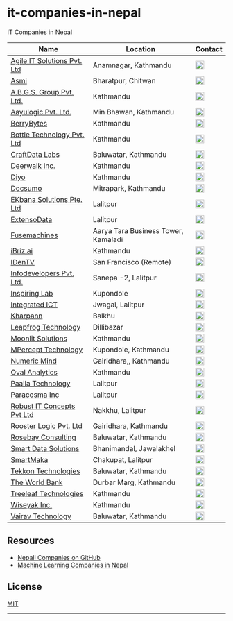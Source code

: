 # it-companies-in-nepal

IT Companies in Nepal

Name | Location | Contact
------------ | ------- | -------
[Agile IT Solutions Pvt. Ltd](http://www.agileitsolutions.net/) | Anamnagar, Kathmandu | <a href="https://www.linkedin.com/company/agile-it-solutions-pvt-ltd/about/" target="_blank"><img src="https://cdn.jsdelivr.net/npm/simple-icons@latest/icons/linkedin.svg" width="20"/></a> 
[Asmi](https://asmi.co/) | Bharatpur, Chitwan | <a href="https://www.linkedin.com/company/asmicorp/" target="_blank"><img src="https://cdn.jsdelivr.net/npm/simple-icons@latest/icons/linkedin.svg" width="20"/></a> 
[A.B.G.S. Group Pvt. Ltd.](https://abgsgroup.com/) | Kathmandu | <a href="https://www.linkedin.com/company/a-b-g-s--group-pvt--ltd-/" target="_blank"><img src="https://cdn.jsdelivr.net/npm/simple-icons@latest/icons/linkedin.svg" width="20"/></a> 
[Aayulogic Pvt. Ltd.](https://aayulogic.com/) | Min Bhawan, Kathmandu | <a href="https://www.facebook.com/aayulogic/" target="_blank"><img src="https://cdn.jsdelivr.net/npm/simple-icons@latest/icons/facebook.svg" width="20"/></a> 
[BerryBytes](https://www.berrybytes.com/) | Kathmandu | <a href="https://www.facebook.com/berrybytestech/" target="_blank"><img src="https://cdn.jsdelivr.net/npm/simple-icons@latest/icons/facebook.svg" width="20"/></a> 
[Bottle Technology Pvt. Ltd](https://bottle.com.np) | Kathmandu | <a href="https://www.linkedin.com/company/bottle-technology/about/" target="_blank"><img src="https://cdn.jsdelivr.net/npm/simple-icons@latest/icons/linkedin.svg" width="20"/></a> 
[CraftData Labs](http://www.craftdatalabs.com/) | Baluwatar, Kathmandu | <a href="https://www.linkedin.com/company/craftdata-labs/" target="_blank"><img src="https://cdn.jsdelivr.net/npm/simple-icons@latest/icons/linkedin.svg" width="20"/></a> 
[Deerwalk Inc.](https://www.deerwalk.com/) | Kathmandu | <a href="https://www.linkedin.com/company/deerwalk-inc/" target="_blank"><img src="https://cdn.jsdelivr.net/npm/simple-icons@latest/icons/linkedin.svg" width="20"/></a> 
[Diyo](https://www.diyo.ai) | Kathmandu | <a href="https://www.facebook.com/diyoai" target="_blank"><img src="https://cdn.jsdelivr.net/npm/simple-icons@latest/icons/facebook.svg" width="20"/></a> 
[Docsumo](https://docsumo.com/) | Mitrapark, Kathmandu | <a href="https://www.linkedin.com/company/docsumo" target="_blank"><img src="https://cdn.jsdelivr.net/npm/simple-icons@latest/icons/linkedin.svg" width="20"/></a> 
[EKbana Solutions Pte. Ltd](http://www.ekbana.com) | Lalitpur | <a href="https://www.linkedin.com/company/ekbana-solutions-pte--ltd" target="_blank"><img src="https://cdn.jsdelivr.net/npm/simple-icons@latest/icons/linkedin.svg" width="20"/></a> 
[ExtensoData](http://www.extensodata.com/) | Lalitpur | <a href="https://www.linkedin.com/company/extensodata/about/" target="_blank"><img src="https://cdn.jsdelivr.net/npm/simple-icons@latest/icons/linkedin.svg" width="20"/></a> 
[Fusemachines](https://fusemachines.com.np/) | Aarya Tara Business Tower, Kamaladi | <a href="https://www.linkedin.com/company/fusemachines/" target="_blank"><img src="https://cdn.jsdelivr.net/npm/simple-icons@latest/icons/linkedin.svg" width="20"/></a> 
[iBriz.ai](https://ibriz.ai/) | Kathmandu | <a href="https://www.linkedin.com/company/ibriz-ai/about/" target="_blank"><img src="https://cdn.jsdelivr.net/npm/simple-icons@latest/icons/linkedin.svg" width="20"/></a> 
[IDenTV](http://www.identv.com/) | San Francisco (Remote) | <a href="https://www.linkedin.com/company/identv/" target="_blank"><img src="https://cdn.jsdelivr.net/npm/simple-icons@latest/icons/linkedin.svg" width="20"/></a> 
[Infodevelopers Pvt. Ltd.](https://www.infodev.com.np/) | Sanepa -2, Lalitpur | <a href="https://www.linkedin.com/company/infodevelopers-pvt-ltd-/about/" target="_blank"><img src="https://cdn.jsdelivr.net/npm/simple-icons@latest/icons/linkedin.svg" width="20"/></a> 
[Inspiring Lab](https://inspiringlab.com.np) | Kupondole | <a href="https://www.linkedin.com/company/inspiring-studios/about/" target="_blank"><img src="https://cdn.jsdelivr.net/npm/simple-icons@latest/icons/linkedin.svg" width="20"/></a> 
[Integrated ICT](http://integratedict.com.np/website/) | Jwagal, Lalitpur | <a href="https://www.facebook.com/integratedictnepal/" target="_blank"><img src="https://cdn.jsdelivr.net/npm/simple-icons@latest/icons/facebook.svg" width="20"/></a> 
[Kharpann](https://kharpann.com/) | Balkhu | <a href="https://www.linkedin.com/company/kharpann/about/" target="_blank"><img src="https://cdn.jsdelivr.net/npm/simple-icons@latest/icons/linkedin.svg" width="20"/></a> 
[Leapfrog Technology](https://www.lftechnology.com) | Dillibazar | <a href="https://www.linkedin.com/company/lftechnology" target="_blank"><img src="https://cdn.jsdelivr.net/npm/simple-icons@latest/icons/linkedin.svg" width="20"/></a> 
[Moonlit Solutions](https://www.moonlit.solutions) | Kathmandu | <a href="https://www.linkedin.com/company/moonlit-solutions/about" target="_blank"><img src="https://cdn.jsdelivr.net/npm/simple-icons@latest/icons/linkedin.svg" width="20"/></a> 
[MPercept Technology](http://mpercept.com/) | Kupondole, Kathmandu | <a href="https://www.linkedin.com/company/mpercept-technology/" target="_blank"><img src="https://cdn.jsdelivr.net/npm/simple-icons@latest/icons/linkedin.svg" width="20"/></a>
[Numeric Mind](https://numericmind.com/) | Gairidhara,, Kathmandu | <a href="https://www.linkedin.com/company/numericmind/" target="_blank"><img src="https://cdn.jsdelivr.net/npm/simple-icons@latest/icons/linkedin.svg" width="20"/></a> 
[Oval Analytics](http://ovalanalytics.com/) | Kathmandu | <a href="https://www.linkedin.com/company/oval-analytics/about/" target="_blank"><img src="https://cdn.jsdelivr.net/npm/simple-icons@latest/icons/linkedin.svg" width="20"/></a> 
[Paaila Technology](https://paailatechnology.com) | Lalitpur | <a href="https://www.linkedin.com/company/paaila-technology/about" target="_blank"><img src="https://cdn.jsdelivr.net/npm/simple-icons@latest/icons/linkedin.svg" width="20"/></a> 
[Paracosma Inc](https://www.paracosma.com/) | Lalitpur | <a href="https://www.linkedin.com/company/paracosma/about/" target="_blank"><img src="https://cdn.jsdelivr.net/npm/simple-icons@latest/icons/linkedin.svg" width="20"/></a> 
[Robust IT Concepts Pvt Ltd](http://robustitconcepts.com) | Nakkhu, Lalitpur | <a href="https://www.linkedin.com/company/robust-it-concepts-pvt-ltd/about/" target="_blank"><img src="https://cdn.jsdelivr.net/npm/simple-icons@latest/icons/linkedin.svg" width="20"/></a> 
[Rooster Logic Pvt. Ltd](http://roosterlogic.com/) | Gairidhara, Kathmandu | <a href="https://www.linkedin.com/company/rooster-logic-pvt-ltd/about/" target="_blank"><img src="https://cdn.jsdelivr.net/npm/simple-icons@latest/icons/linkedin.svg" width="20"/></a> 
[Rosebay Consulting](https://rosebaycorporate.com/) | Baluwatar, Kathmandu | <a href="https://www.linkedin.com/company/rosebay-consulting-pvt-ltd/" target="_blank"><img src="https://cdn.jsdelivr.net/npm/simple-icons@latest/icons/linkedin.svg" width="20"/></a> 
[Smart Data Solutions](http://sdata.us) | Bhanimandal, Jawalakhel | <a href="https://www.linkedin.com/company/smart-data-solutions/" target="_blank"><img src="https://cdn.jsdelivr.net/npm/simple-icons@latest/icons/linkedin.svg" width="20"/></a>
[SmartMaka](https://www.smartmaka.com/) | Chakupat, Lalitpur | <a href="https://www.facebook.com/smartmaka" target="_blank"><img src="https://cdn.jsdelivr.net/npm/simple-icons@latest/icons/facebook.svg" width="20"/></a> 
[Tekkon Technologies](https://tekkon.com.np/) | Baluwatar, Kathmandu | <a href="https://tekkon.com.np/inkedin.com/company/%20tekkontech" target="_blank"><img src="https://cdn.jsdelivr.net/npm/simple-icons@latest/icons/linkedin.svg" width="20"/></a> 
[The World Bank](https://www.worldbank.org/en/country/nepal) | Durbar Marg, Kathmandu | <a href="https://www.linkedin.com/company/the-world-bank/" target="_blank"><img src="https://cdn.jsdelivr.net/npm/simple-icons@latest/icons/linkedin.svg" width="20"/></a> 
[Treeleaf Technologies](https://treeleaf.ai) | Kathmandu | <a href="https://www.linkedin.com/company/treeleafai/" target="_blank"><img src="https://cdn.jsdelivr.net/npm/simple-icons@latest/icons/linkedin.svg" width="20"/></a> 
[Wiseyak Inc.](http://wiseyak.com/) | Kathmandu | <a href="https://www.linkedin.com/company/wiseyakinc/" target="_blank"><img src="https://cdn.jsdelivr.net/npm/simple-icons@latest/icons/linkedin.svg" width="20"/></a> 
[Vairav Technology](https://vairav.net/) | Baluwatar, Kathmandu | <a href="https://www.linkedin.com/company/vairavtechnology/" target="_blank"><img src="https://cdn.jsdelivr.net/npm/simple-icons@latest/icons/linkedin.svg" width="20"/></a> 


## Resources

- [Nepali Companies on GitHub](https://github.com/developers-nepal/companies)
- [Machine Learning Companies in Nepal](https://github.com/amitness/ml-companies-in-nepal)

## License

[MIT](LICENSE)

---
